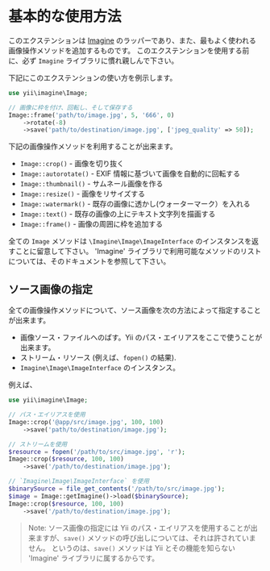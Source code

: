 基本的な使用方法
================

このエクステンションは [Imagine](http://imagine.readthedocs.org/) のラッパーであり、また、最もよく使われる画像操作メソッドを追加するものです。
このエクステンションを使用する前に、必ず `Imagine` ライブラリに慣れ親しんで下さい。

下記にこのエクステンションの使い方を例示します。

```php
use yii\imagine\Image;

// 画像に枠を付け、回転し、そして保存する
Image::frame('path/to/image.jpg', 5, '666', 0)
    ->rotate(-8)
    ->save('path/to/destination/image.jpg', ['jpeg_quality' => 50]);
```

下記の画像操作メソッドを利用することが出来ます。

- `Image::crop()` - 画像を切り抜く
- `Image::autorotate()` - EXIF 情報に基づいて画像を自動的に回転する
- `Image::thumbnail()` - サムネール画像を作る
- `Image::resize()` - 画像をリサイズする
- `Image::watermark()` - 既存の画像に透かし(ウォーターマーク）を入れる
- `Image::text()` - 既存の画像の上にテキスト文字列を描画する
- `Image::frame()` - 画像の周囲に枠を追加する

全ての `Image` メソッドは `\Imagine\Image\ImageInterface` のインスタンスを返すことに留意して下さい。
'Imagine' ライブラリで利用可能なメソッドのリストについては、そのドキュメントを参照して下さい。


## ソース画像の指定

全ての画像操作メソッドについて、ソース画像を次の方法によって指定することが出来ます。

- 画像ソース・ファイルへのぱす。Yii のパス・エイリアスをここで使うことが出来ます。
- ストリーム・リソース (例えば、`fopen()` の結果).
- `Imagine\Image\ImageInterface` のインスタンス。

例えば、

```php
use yii\imagine\Image;

// パス・エイリアスを使用
Image::crop('@app/src/image.jpg', 100, 100)
    ->save('path/to/destination/image.jpg');

// ストリームを使用
$resource = fopen('/path/to/src/image.jpg', 'r');
Image::crop($resource, 100, 100)
    ->save('/path/to/destination/image.jpg');

// `Imagine\Image\ImageInterface` を使用
$binarySource = file_get_contents('/path/to/src/image.jpg');
$image = Image::getImagine()->load($binarySource);
Image::crop($resource, 100, 100)
    ->save('/path/to/destination/image.jpg');
```

> Note: ソース画像の指定には Yii のパス・エイリアスを使用することが出来ますが、`save()` メソッドの呼び出しについては、それは許されていません。
  というのは、`save()` メソッドは Yii とその機能を知らない 'Imagine' ライブラリに属するからです。
